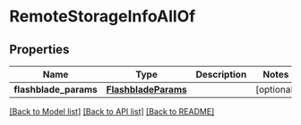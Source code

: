 # RemoteStorageInfoAllOf


## Properties
Name | Type | Description | Notes
------------ | ------------- | ------------- | -------------
**flashblade_params** | [**FlashbladeParams**](FlashbladeParams.md) |  | [optional] 

[[Back to Model list]](../README.md#documentation-for-models) [[Back to API list]](../README.md#documentation-for-api-endpoints) [[Back to README]](../README.md)


